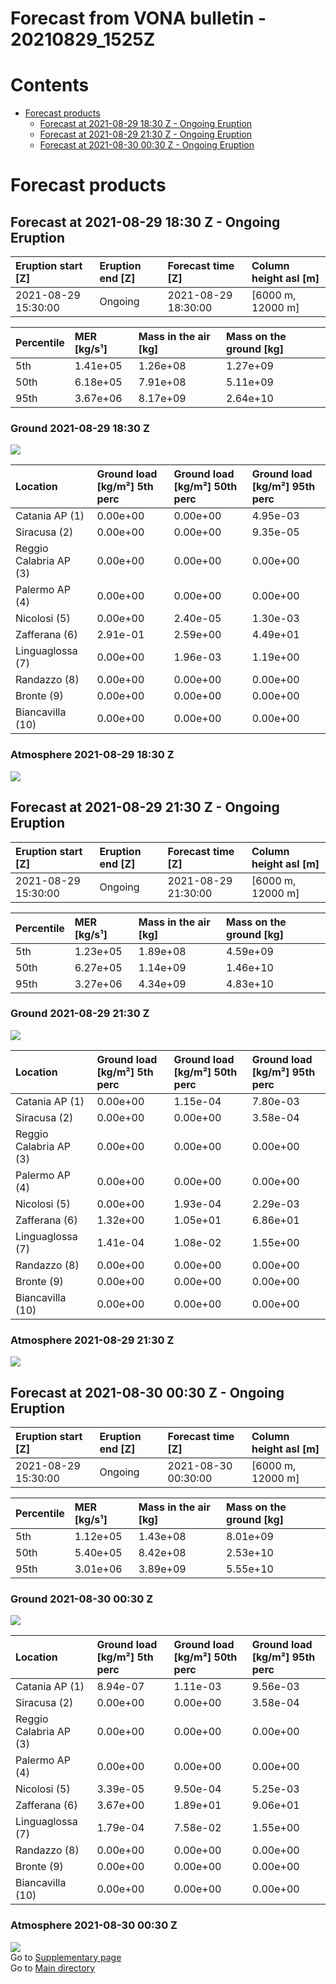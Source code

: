 
Forecast from VONA bulletin - 20210829_1525Z
============================================

Contents
========

* [Forecast products](#forecast-products)
	* [Forecast at 2021-08-29 18:30 Z - Ongoing Eruption](#forecast-at-2021-08-29-1830-z---ongoing-eruption)
	* [Forecast at 2021-08-29 21:30 Z - Ongoing Eruption](#forecast-at-2021-08-29-2130-z---ongoing-eruption)
	* [Forecast at 2021-08-30 00:30 Z - Ongoing Eruption](#forecast-at-2021-08-30-0030-z---ongoing-eruption)

# Forecast products

## Forecast at 2021-08-29 18:30 Z - Ongoing Eruption
  

|Eruption start [Z]|Eruption end [Z]|Forecast time [Z]|Column height asl [m]|
| :--- | :--- | :--- | :--- |
|2021-08-29 15:30:00|Ongoing|2021-08-29 18:30:00|[6000 m, 12000 m]|
  
  

|Percentile|MER [kg/s¹]|Mass in the air [kg]|Mass on the ground [kg]|
| :--- | :--- | :--- | :--- |
|5th|1.41e+05|1.26e+08|1.27e+09|
|50th|6.18e+05|7.91e+08|5.11e+09|
|95th|3.67e+06|8.17e+09|2.64e+10|
  

### Ground 2021-08-29 18:30 Z
  
![](./figures/probability_grd_2021_08_29_1830_scenario_1_1.png)  
  
  
  
  
  
  
  
  
  

|Location|Ground load [kg/m²] 5th perc|Ground load [kg/m²] 50th perc|Ground load [kg/m²] 95th perc|
| :--- | :--- | :--- | :--- |
|Catania AP (1)|0.00e+00|0.00e+00|4.95e-03|
|Siracusa (2)|0.00e+00|0.00e+00|9.35e-05|
|Reggio Calabria AP (3)|0.00e+00|0.00e+00|0.00e+00|
|Palermo AP (4)|0.00e+00|0.00e+00|0.00e+00|
|Nicolosi (5)|0.00e+00|2.40e-05|1.30e-03|
|Zafferana (6)|2.91e-01|2.59e+00|4.49e+01|
|Linguaglossa (7)|0.00e+00|1.96e-03|1.19e+00|
|Randazzo (8)|0.00e+00|0.00e+00|0.00e+00|
|Bronte (9)|0.00e+00|0.00e+00|0.00e+00|
|Biancavilla (10)|0.00e+00|0.00e+00|0.00e+00|
  

### Atmosphere 2021-08-29 18:30 Z
  
![](./figures/probability_air_2021_08_29_1830_scenario_1_conclev_1_1.png)
## Forecast at 2021-08-29 21:30 Z - Ongoing Eruption
  

|Eruption start [Z]|Eruption end [Z]|Forecast time [Z]|Column height asl [m]|
| :--- | :--- | :--- | :--- |
|2021-08-29 15:30:00|Ongoing|2021-08-29 21:30:00|[6000 m, 12000 m]|
  
  

|Percentile|MER [kg/s¹]|Mass in the air [kg]|Mass on the ground [kg]|
| :--- | :--- | :--- | :--- |
|5th|1.23e+05|1.89e+08|4.59e+09|
|50th|6.27e+05|1.14e+09|1.46e+10|
|95th|3.27e+06|4.34e+09|4.83e+10|
  

### Ground 2021-08-29 21:30 Z
  
![](./figures/probability_grd_2021_08_29_2130_scenario_1_2.png)  
  
  
  
  
  
  
  
  
  

|Location|Ground load [kg/m²] 5th perc|Ground load [kg/m²] 50th perc|Ground load [kg/m²] 95th perc|
| :--- | :--- | :--- | :--- |
|Catania AP (1)|0.00e+00|1.15e-04|7.80e-03|
|Siracusa (2)|0.00e+00|0.00e+00|3.58e-04|
|Reggio Calabria AP (3)|0.00e+00|0.00e+00|0.00e+00|
|Palermo AP (4)|0.00e+00|0.00e+00|0.00e+00|
|Nicolosi (5)|0.00e+00|1.93e-04|2.29e-03|
|Zafferana (6)|1.32e+00|1.05e+01|6.86e+01|
|Linguaglossa (7)|1.41e-04|1.08e-02|1.55e+00|
|Randazzo (8)|0.00e+00|0.00e+00|0.00e+00|
|Bronte (9)|0.00e+00|0.00e+00|0.00e+00|
|Biancavilla (10)|0.00e+00|0.00e+00|0.00e+00|
  

### Atmosphere 2021-08-29 21:30 Z
  
![](./figures/probability_air_2021_08_29_2130_scenario_1_conclev_1_2.png)
## Forecast at 2021-08-30 00:30 Z - Ongoing Eruption
  

|Eruption start [Z]|Eruption end [Z]|Forecast time [Z]|Column height asl [m]|
| :--- | :--- | :--- | :--- |
|2021-08-29 15:30:00|Ongoing|2021-08-30 00:30:00|[6000 m, 12000 m]|
  
  

|Percentile|MER [kg/s¹]|Mass in the air [kg]|Mass on the ground [kg]|
| :--- | :--- | :--- | :--- |
|5th|1.12e+05|1.43e+08|8.01e+09|
|50th|5.40e+05|8.42e+08|2.53e+10|
|95th|3.01e+06|3.89e+09|5.55e+10|
  

### Ground 2021-08-30 00:30 Z
  
![](./figures/probability_grd_2021_08_30_0030_scenario_1_3.png)  
  
  
  
  
  
  
  
  
  

|Location|Ground load [kg/m²] 5th perc|Ground load [kg/m²] 50th perc|Ground load [kg/m²] 95th perc|
| :--- | :--- | :--- | :--- |
|Catania AP (1)|8.94e-07|1.11e-03|9.56e-03|
|Siracusa (2)|0.00e+00|0.00e+00|3.58e-04|
|Reggio Calabria AP (3)|0.00e+00|0.00e+00|0.00e+00|
|Palermo AP (4)|0.00e+00|0.00e+00|0.00e+00|
|Nicolosi (5)|3.39e-05|9.50e-04|5.25e-03|
|Zafferana (6)|3.67e+00|1.89e+01|9.06e+01|
|Linguaglossa (7)|1.79e-04|7.58e-02|1.55e+00|
|Randazzo (8)|0.00e+00|0.00e+00|0.00e+00|
|Bronte (9)|0.00e+00|0.00e+00|0.00e+00|
|Biancavilla (10)|0.00e+00|0.00e+00|0.00e+00|
  

### Atmosphere 2021-08-30 00:30 Z
  
![](./figures/probability_air_2021_08_30_0030_scenario_1_conclev_1_3.png)  
Go to [Supplementary page](Supplementary_page.md)  
Go to [Main directory](https://github.com/federicapardini/Real_time_ash_forecast)
